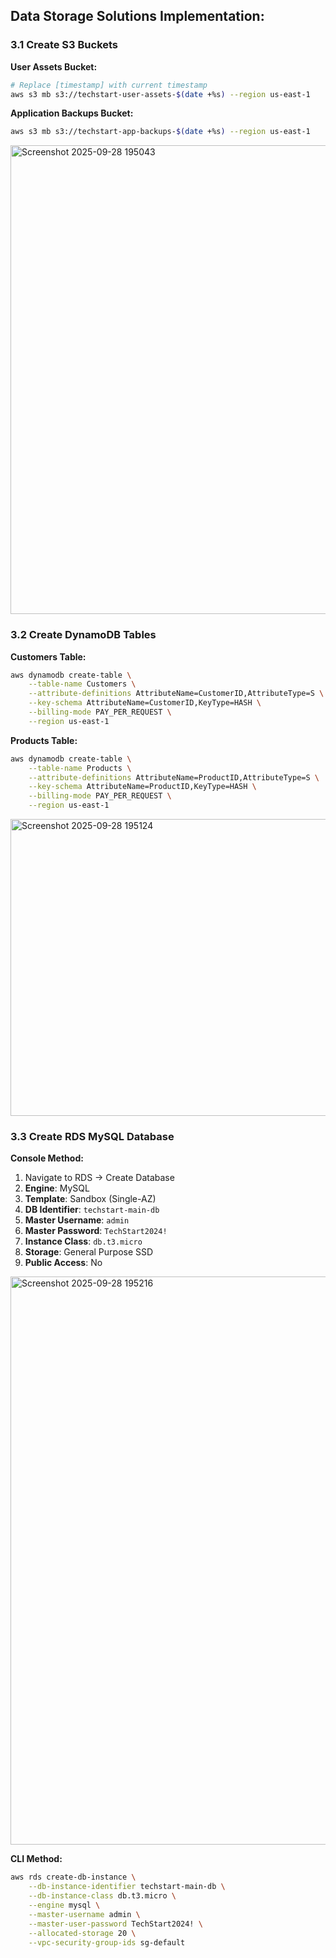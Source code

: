 ## Data Storage Solutions Implementation:

### 3.1 Create S3 Buckets

**User Assets Bucket:**
```bash
# Replace [timestamp] with current timestamp
aws s3 mb s3://techstart-user-assets-$(date +%s) --region us-east-1
```

**Application Backups Bucket:**
```bash
aws s3 mb s3://techstart-app-backups-$(date +%s) --region us-east-1
```

<img width="1918" height="750" alt="Screenshot 2025-09-28 195043" src="https://github.com/user-attachments/assets/c2c937e2-bb16-4b4c-9990-4e02e266b22e" />


### 3.2 Create DynamoDB Tables

**Customers Table:**
```bash
aws dynamodb create-table \
    --table-name Customers \
    --attribute-definitions AttributeName=CustomerID,AttributeType=S \
    --key-schema AttributeName=CustomerID,KeyType=HASH \
    --billing-mode PAY_PER_REQUEST \
    --region us-east-1
```

**Products Table:**
```bash
aws dynamodb create-table \
    --table-name Products \
    --attribute-definitions AttributeName=ProductID,AttributeType=S \
    --key-schema AttributeName=ProductID,KeyType=HASH \
    --billing-mode PAY_PER_REQUEST \
    --region us-east-1
```

<img width="973" height="475" alt="Screenshot 2025-09-28 195124" src="https://github.com/user-attachments/assets/46344c85-508a-4648-be7d-eaee694d7a32" />


### 3.3 Create RDS MySQL Database

**Console Method:**
1. Navigate to RDS → Create Database
2. **Engine**: MySQL
3. **Template**: Sandbox (Single-AZ)
4. **DB Identifier**: `techstart-main-db`
5. **Master Username**: `admin`
6. **Master Password**: `TechStart2024!`
7. **Instance Class**: `db.t3.micro`
8. **Storage**: General Purpose SSD
9. **Public Access**: No

<img width="1898" height="909" alt="Screenshot 2025-09-28 195216" src="https://github.com/user-attachments/assets/3127b0c6-373d-4d94-ac71-d59c426c0fe0" />


**CLI Method:**
```bash
aws rds create-db-instance \
    --db-instance-identifier techstart-main-db \
    --db-instance-class db.t3.micro \
    --engine mysql \
    --master-username admin \
    --master-user-password TechStart2024! \
    --allocated-storage 20 \
    --vpc-security-group-ids sg-default
```
